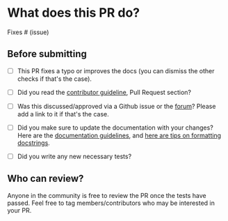 # What does this PR do?

<!--
Congratulations! You've made it this far! You're not quite done yet though.

Once merged, your PR is going to appear in the release notes with the title you set, so make sure it's a great title that fully reflects the extent of your awesome contribution.

Then, please replace this with a description of the change and which issue is fixed (if applicable). Please also include relevant motivation and context. List any dependencies (if any) that are required for this change.

Once you're done, someone will review your PR shortly (see the section "Who can review?" below to tag some potential reviewers). They may suggest changes to make the code even better. If no one reviewed your PR after a week has passed, don't hesitate to post a new comment @-mentioning the same persons---sometimes notifications get lost.
-->

<!-- Remove if not applicable -->

Fixes # (issue)


## Before submitting
- [ ] This PR fixes a typo or improves the docs (you can dismiss the other checks if that's the case).
- [ ] Did you read the [contributor guideline](https://github.com/huggingface/transformers/blob/main/CONTRIBUTING.md#start-contributing-pull-requests),
      Pull Request section?
- [ ] Was this discussed/approved via a Github issue or the [forum](https://discuss.huggingface.co/)? Please add a link
      to it if that's the case.
- [ ] Did you make sure to update the documentation with your changes? Here are the
      [documentation guidelines](https://github.com/huggingface/transformers/tree/main/docs), and
      [here are tips on formatting docstrings](https://github.com/huggingface/transformers/tree/main/docs#writing-source-documentation).
- [ ] Did you write any new necessary tests?


## Who can review?

Anyone in the community is free to review the PR once the tests have passed. Feel free to tag
members/contributors who may be interested in your PR.

<!-- Your PR will be replied to more quickly if you can figure out the right person to tag with @

 -->
